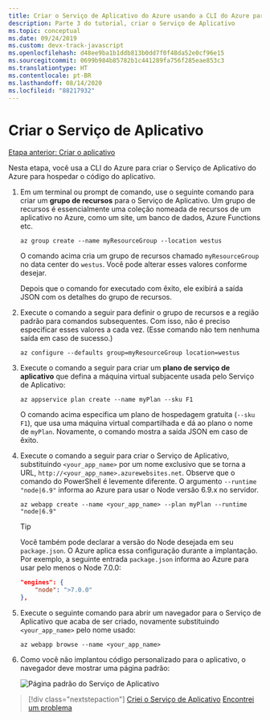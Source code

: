 ```yaml
---
title: Criar o Serviço de Aplicativo do Azure usando a CLI do Azure para hospedar o aplicativo
description: Parte 3 do tutorial, criar o Serviço de Aplicativo
ms.topic: conceptual
ms.date: 09/24/2019
ms.custom: devx-track-javascript
ms.openlocfilehash: d48ee9ba1b1ddb813b0dd7f0f48da52e0cf96e15
ms.sourcegitcommit: 0699b984b85782b1c441289fa756f285eae853c3
ms.translationtype: HT
ms.contentlocale: pt-BR
ms.lasthandoff: 08/14/2020
ms.locfileid: "88217932"
---
```

# <a name="create-the-app-service"></a>Criar o Serviço de Aplicativo

[Etapa anterior: Criar o aplicativo](tutorial-vscode-azure-cli-node-02.md)

Nesta etapa, você usa a CLI do Azure para criar o Serviço de Aplicativo do Azure para hospedar o código do aplicativo.

1. Em um terminal ou prompt de comando, use o seguinte comando para criar um **grupo de recursos** para o Serviço de Aplicativo. Um grupo de recursos é essencialmente uma coleção nomeada de recursos de um aplicativo no Azure, como um site, um banco de dados, Azure Functions etc.

    ```azurecli
    az group create --name myResourceGroup --location westus
    ```

    O comando acima cria um grupo de recursos chamado `myResourceGroup` no data center do `westus`. Você pode alterar esses valores conforme desejar.

    Depois que o comando for executado com êxito, ele exibirá a saída JSON com os detalhes do grupo de recursos.

1. Execute o comando a seguir para definir o grupo de recursos e a região padrão para comandos subsequentes. Com isso, não é preciso especificar esses valores a cada vez. (Esse comando não tem nenhuma saída em caso de sucesso.)

    ```azurecli
    az configure --defaults group=myResourceGroup location=westus
    ```

1. Execute o comando a seguir para criar um **plano de serviço de aplicativo** que defina a máquina virtual subjacente usada pelo Serviço de Aplicativo:

    ```azurecli
    az appservice plan create --name myPlan --sku F1
    ```

    O comando acima especifica um plano de hospedagem gratuita (`--sku F1`), que usa uma máquina virtual compartilhada e dá ao plano o nome de `myPlan`. Novamente, o comando mostra a saída JSON em caso de êxito.

1. Execute o comando a seguir para criar o Serviço de Aplicativo, substituindo `<your_app_name>` por um nome exclusivo que se torna a URL, `http://<your_app_name>.azurewebsites.net`. Observe que o comando do PowerShell é levemente diferente. O argumento `--runtime "node|6.9"` informa ao Azure para usar o Node versão 6.9.x no servidor.

    ```azurecli
    az webapp create --name <your_app_name> --plan myPlan --runtime "node|6.9"
    ```

    > [!TIP]
    > Você também pode declarar a versão do Node desejada em seu `package.json`. O Azure aplica essa configuração durante a implantação. Por exemplo, a seguinte entrada `package.json` informa ao Azure para usar pelo menos o Node 7.0.0:
    >
    > ``` json
    > "engines": {
    >     "node": ">7.0.0"
    > },
    > ```

1. Execute o seguinte comando para abrir um navegador para o Serviço de Aplicativo que acaba de ser criado, novamente substituindo `<your_app_name>` pelo nome usado:

    ```azurecli
    az webapp browse --name <your_app_name>
    ```

1. Como você não implantou código personalizado para o aplicativo, o navegador deve mostrar uma página padrão:

    ![Página padrão do Serviço de Aplicativo](media/azure-cli/azure-default-page.png)

> [!div class="nextstepaction"]
> [Criei o Serviço de Aplicativo](tutorial-vscode-azure-cli-node-04.md) [Encontrei um problema](https://www.research.net/r/PWZWZ52?tutorial=node-deployment&step=create-website)
